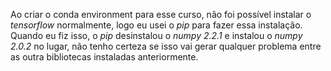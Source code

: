 Ao criar o conda environment para esse curso, não foi possível instalar o *tensorflow* normalmente, logo eu usei o *pip* para fazer essa instalação. Quando eu fiz isso, o *pip* desinstalou o *numpy 2.2.1* e instalou o *numpy 2.0.2* no lugar, não tenho certeza se isso vai gerar qualquer problema entre as outra bibliotecas instaladas anteriormente.